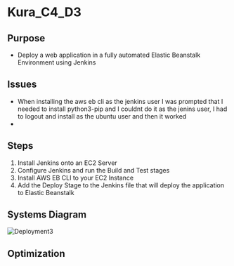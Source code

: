 # Kura_C4_D3

## Purpose
- Deploy a web application in a fully automated Elastic Beanstalk Environment using Jenkins

## Issues
- When installing the aws eb cli as the jenkins user I was prompted that I needed to install python3-pip and I couldnt do it as the jenins user, I had to logout and install as the ubuntu user and then it worked
- 

## Steps
1. Install Jenkins onto an EC2 Server
2. Configure Jenkins and run the Build and Test stages
3. Install AWS EB CLI to your EC2 Instance
4. Add the Deploy Stage to the Jenkins file that will deploy the application to Elastic Beanstalk

## Systems Diagram

![Deployment3](Deployment3Diagram.jpeg)

## Optimization
